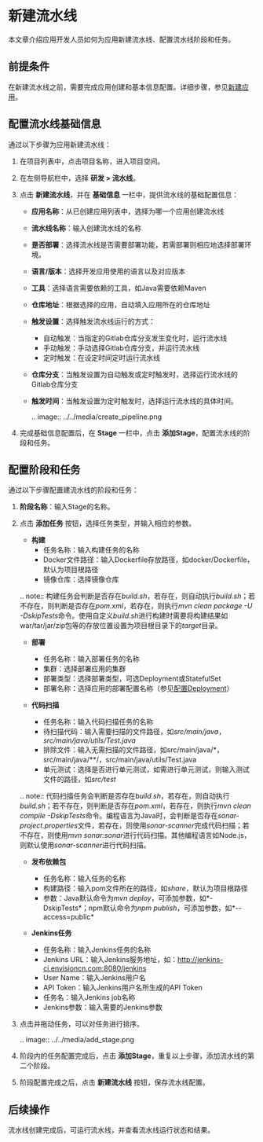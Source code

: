 # 新建流水线

本文章介绍应用开发人员如何为应用新建流水线、配置流水线阶段和任务。

## 前提条件

在新建流水线之前，需要完成应用创建和基本信息配置。详细步骤，参见[新建应用](../admin/managing_app#newapp)。

## 配置流水线基础信息

通过以下步骤为应用新建流水线：

1. 在项目列表中，点击项目名称，进入项目空间。

2. 在左侧导航栏中，选择 **研发 > 流水线**。

3. 点击 **新建流水线**，并在 **基础信息** 一栏中，提供流水线的基础配置信息：

   - **应用名称**：从已创建应用列表中，选择为哪一个应用创建流水线

   - **流水线名称**：输入创建流水线的名称

   - **是否部署**：选择流水线是否需要部署功能，若需部署则相应地选择部署环境。

   - **语言/版本**：选择开发应用使用的语言以及对应版本

   - **工具**：选择语言需要依赖的工具，如Java需要依赖Maven

   - **仓库地址**：根据选择的应用，自动填入应用所在的仓库地址

   - **触发设置**：选择触发流水线运行的方式：
     - 自动触发：当指定的Gitlab仓库分支发生变化时，运行流水线
     - 手动触发：手动选择Gitlab仓库分支，并运行流水线
     - 定时触发：在设定时间定时运行流水线

   - **仓库分支**：当触发设置为自动触发或定时触发时，选择运行流水线的Gitlab仓库分支

   - **触发时间**：当触发设置为定时触发时，选择运行流水线的具体时间。

     .. image:: ../../media/create_pipeline.png

4. 完成基础信息配置后，在 **Stage** 一栏中，点击 **添加Stage**，配置流水线的阶段和任务。


## 配置阶段和任务

通过以下步骤配置建流水线的阶段和任务：

1. **阶段名称**：输入Stage的名称。

2. 点击 **添加任务** 按钮，选择任务类型，并输入相应的参数。

   - **构建**
     - 任务名称：输入构建任务的名称
     - Docker文件路径：输入Dockerfile存放路径，如docker/Dockerfile，默认为项目根路径
     - 镜像仓库：选择镜像仓库

   .. note:: 构建任务会判断是否存在*build.sh*，若存在，则自动执行*build.sh*；若不存在，则判断是否存在*pom.xml*，若存在，则执行*mvn clean package -U -DskipTests*命令。使用自定义*build.sh*进行构建时需要将构建结果如war/tar/jar/zip包等的存放位置设置为项目根目录下的*target*目录。

   - **部署**

     - 任务名称：输入部署任务的名称
     - 集群：选择部署应用的集群
     - 部署类型：选择部署类型，可选Deployment或StatefulSet
     - 部署名称：选择应用的部署配置名称（参见[配置Deployment](../container/configuring_deployment)）

   - **代码扫描**
     - 任务名称：输入代码扫描任务的名称
     - 待扫描代码：输入需要扫描的文件路径，如*src/main/java*，*src/main/java/utils/Test.java*
     - 排除文件：输入无需扫描的文件路径，如src/main/java/*，src/main/java/**/，src/main/java/utils/Test.java
     - 单元测试：选择是否进行单元测试，如需进行单元测试，则输入测试文件的路径，如*src/test*

   .. note:: 代码扫描任务会判断是否存在*build.sh*，若存在，则自动执行*build.sh*；若不存在，则判断是否存在*pom.xml*，若存在，则执行*mvn clean compile -DskipTests*命令。编程语言为Java时，会判断是否存在*sonar-project.properties*文件，若存在，则使用*sonar-scanner*完成代码扫描；若不存在，则使用*mvn sonar:sonar*进行代码扫描。其他编程语言如Node.js，则默认使用*sonar-scanner*进行代码扫描。

   - **发布依赖包**

     - 任务名称：输入任务的名称
     - 构建路径：输入pom文件所在的路径，如*share*，默认为项目根路径
     - 参数：Java默认命令为*mvn deploy*，可添加参数，如*-DskipTests*；npm默认命令为*npm*
       *publish*，可添加参数，如*--access=public*

   - **Jenkins任务**
     - 任务名称：输入Jenkins任务的名称
     - Jenkins URL：输入Jenkins服务地址，如：<http://jenkins-ci.envisioncn.com:8080/jenkins>
     - User Name：输入Jenkins用户名
     - API Token：输入Jenkins用户名所生成的API Token
     - 任务名：输入Jenkins job名称
     - Jenkins参数：输入需要的Jenkins参数

3. 点击并拖动任务，可以对任务进行排序。

   .. image:: ../../media/add_stage.png

4. 阶段内的任务配置完成后，点击 **添加Stage**，重复以上步骤，添加流水线的第二个阶段。

5. 阶段配置完成之后，点击 **新建流水线** 按钮，保存流水线配置。

## 后续操作

流水线创建完成后，可运行流水线，并查看流水线运行状态和结果。

<!--end-->
